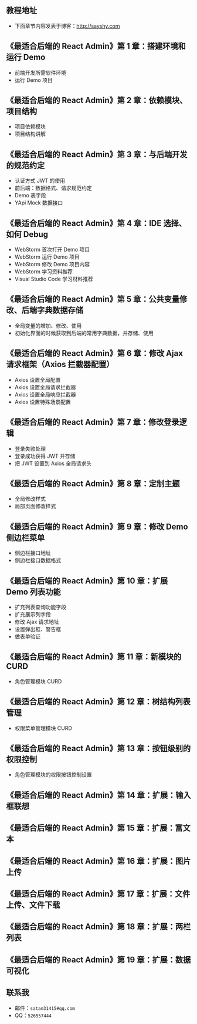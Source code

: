 
## 教程地址

- 下面章节内容发表于博客：<http://sayshy.com>

## 《最适合后端的 React Admin》第 1 章：搭建环境和运行 Demo

- 前端开发所需软件环境
- 运行 Demo 项目

## 《最适合后端的 React Admin》第 2 章：依赖模块、项目结构

- 项目依赖模块
- 项目结构讲解

## 《最适合后端的 React Admin》第 3 章：与后端开发的规范约定 

- 认证方式 JWT 的使用
- 前后端：数据格式、请求规范约定
- Demo 表字段
- YApi Mock 数据接口


##  《最适合后端的 React Admin》第 4 章：IDE 选择、如何 Debug

- WebStorm 首次打开 Demo 项目
- WebStorm 运行 Demo 项目
- WebStorm 修改 Demo 项目内容
- WebStorm 学习资料推荐
- Visual Studio Code 学习材料推荐

## 《最适合后端的 React Admin》第 5 章：公共变量修改、后端字典数据存储

- 全局变量的增加、修改、使用
- 初始化界面的时候获取到后端的常用字典数据，并存储、使用

## 《最适合后端的 React Admin》第 6 章：修改 Ajax 请求框架（Axios 拦截器配置）

- Axios 设置全局配置
- Axios 设置全局请求拦截器
- Axios 设置全局响应拦截器
- Axios 设置特殊场景配置


## 《最适合后端的 React Admin》第 7 章：修改登录逻辑

- 登录失败处理
- 登录成功获得 JWT 并存储
- 把 JWT 设置到 Axios 全局请求头

## 《最适合后端的 React Admin》第 8 章：定制主题

- 全局修改样式
- 局部页面修改样式

## 《最适合后端的 React Admin》第 9 章：修改 Demo 侧边栏菜单

- 侧边栏接口地址
- 侧边栏接口数据格式

## 《最适合后端的 React Admin》第 10 章：扩展 Demo 列表功能

- 扩充列表查询功能字段
- 扩充展示列字段
- 修改 Ajax 请求地址
- 设置弹出框、警告框 
- 做表单验证

## 《最适合后端的 React Admin》第 11 章：新模块的 CURD

- 角色管理模块  CURD

## 《最适合后端的 React Admin》第 12 章：树结构列表管理

- 权限菜单管理模块 CURD

## 《最适合后端的 React Admin》第 13 章：按钮级别的权限控制

- 角色管理模块的权限按钮控制设置

## 《最适合后端的 React Admin》第 14 章：扩展：输入框联想
## 《最适合后端的 React Admin》第 15 章：扩展：富文本
## 《最适合后端的 React Admin》第 16 章：扩展：图片上传
## 《最适合后端的 React Admin》第 17 章：扩展：文件上传、文件下载
## 《最适合后端的 React Admin》第 18 章：扩展：两栏列表
## 《最适合后端的 React Admin》第 19 章：扩展：数据可视化



## 联系我

- 邮件：`satan31415#qq.com`
- QQ：`526557444`

